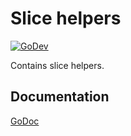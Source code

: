 # Slice helpers

[![GoDev](https://img.shields.io/static/v1?label=godev&message=reference&color=00add8)][godev]

[godev]: https://pkg.go.dev/github.com/gotidy/lib/collections/slice

Contains slice helpers.

## Documentation

[GoDoc](http://godoc.org/github.com/gotidy/lib/collections/slice)
